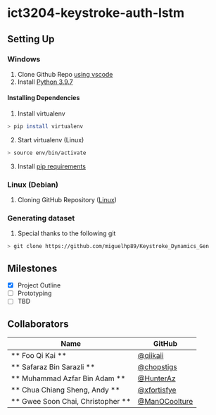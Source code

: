 # ict3204-keystroke-auth-lstm

## Setting Up
### Windows
1. Clone Github Repo [using vscode](https://github.com/xfortisfye/303-see-other/blob/main/github-setup.md#using-vscode)
2. Install [Python 3.9.7](https://github.com/xfortisfye/303-see-other/blob/main/coding-language.md#python)


#### Installing Dependencies
1. Install virtualenv
```bash
> pip install virtualenv
```
2. Start virtualenv (Linux)
```bash
> source env/bin/activate
```
3. Install [pip requirements](https://github.com/xfortisfye/303-see-other/blob/main/dependencies.md#installing-pip-requirements)

### Linux (Debian)
1. Cloning GitHub Repository ([Linux](https://github.com/xfortisfye/303-see-other/blob/main/github-setup.md#linux))


### Generating dataset
1. Special thanks to the following git
```bash
> git clone https://github.com/miguelhp89/Keystroke_Dynamics_Gen
```

## Milestones
- [x] Project Outline
- [ ] Prototyping
- [ ] TBD

## Collaborators
| Name            | GitHub                                         | 
| --------------- | ---------------------------------------------- | 
| ** Foo Qi Kai **                  | [@qiikaii](https://github.com/qiikaii) |
| ** Safaraz Bin Sarazli **         | [@chopstigs](https://github.com/chopstigs) |
| ** Muhammad Azfar Bin Adam **     | [@HunterAz](https://github.com/HunterAz) |
| ** Chua Chiang Sheng, Andy **     | [@xfortisfye](https://github.com/xfortisfye) |
| ** Gwee Soon Chai, Christopher ** | [@ManOCoolture](https://github.com/ManOCoolture) |
